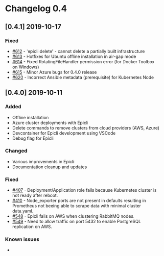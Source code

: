 # Changelog 0.4

## [0.4.1] 2019-10-17

### Fixed


- [#612](https://github.com/epiphany-platform/epiphany/issues/612) - 'epicli delete' - cannot delete a partially built infrastructure
- [#613](https://github.com/epiphany-platform/epiphany/pull/613) - Hotfixes for Ubuntu offline installation in air-gap mode
- [#614](https://github.com/epiphany-platform/epiphany/pull/614) - Fixed RotatingFileHandler permission error (for Docker Toolbox on Windows)
- [#615](https://github.com/epiphany-platform/epiphany/issues/615) - Minor Azure bugs for 0.4.0 release
- [#620](https://github.com/epiphany-platform/epiphany/issues/620) - Incorrect Ansible metadata (prerequisite) for Kubernetes Node

## [0.4.0] 2019-10-11

### Added

- Offline installation
- Azure cluster deployments with Epicli
- Delete commands to remove clusters from cloud providers (AWS, Azure)
- Devcontainer for Epicli development using VSCode
- Debug flag for Epicli

### Changed

- Various improvements in Epicli
- Documentation cleanup and updates

### Fixed

- [#407](https://github.com/epiphany-platform/epiphany/issues/407) - Deployment/Application role fails because Kubernetes cluster is not ready after reboot.
- [#410](https://github.com/epiphany-platform/epiphany/issues/410) - Node_exporter ports are not present in defaults resulting in Prometheus not beeing able to scrape data with minimal cluster data.yaml.
- [#548](https://github.com/epiphany-platform/epiphany/issues/548) - Epicli fails on AWS when clustering RabbitMQ nodes.
- [#549](https://github.com/epiphany-platform/epiphany/issues/549) - Need to allow traffic on port 5432 to enable PostgreSQL replication on AWS.

### Known issues

-